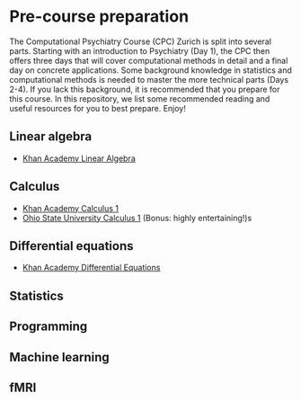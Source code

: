 # Pre-course preparation

The Computational Psychiatry Course (CPC) Zurich is split into several parts. Starting with an introduction to Psychiatry (Day 1), the CPC then offers three days that will cover computational methods in detail and a final day on concrete applications. Some background knowledge in statistics and computational methods is needed to master the more technical parts (Days 2-4). If you lack this background, it is recommended that you prepare for this course. In this repository, we list some recommended reading and useful resources for you to best prepare. Enjoy!

## Linear algebra
- [Khan Academy Linear Algebra](https://www.khanacademy.org/math/linear-algebra)

## Calculus
- [Khan Academy Calculus 1](https://www.khanacademy.org/math/calculus-1)
- [Ohio State University Calculus 1](https://www.coursera.org/learn/calculus1) (Bonus: highly entertaining!)s

## Differential equations
- [Khan Academy Differential Equations](https://www.khanacademy.org/math/differential-equations)

## Statistics

## Programming

## Machine learning

## fMRI

